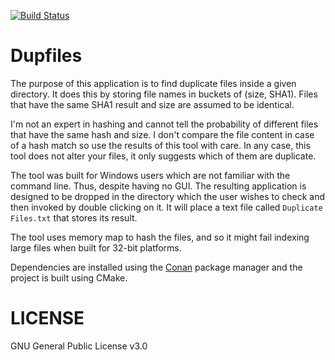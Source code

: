 [![Build Status](https://ci.appveyor.com/api/projects/status/github/r-darwish/dupfiles-cpp?svg=true)](https://ci.appveyor.com/project/r-darwish/dupfiles-cpp)

# Dupfiles
The purpose of this application is to find duplicate files inside a given directory. It does this by
storing file names in buckets of (size, SHA1). Files that have the same SHA1 result and size are
assumed to be identical.

I'm not an expert in hashing and cannot tell the probability of different
files that have the same hash and size. I don't compare the file content in case of a hash match so
use the results of this tool with care. In any case, this tool does not alter your files, it only
suggests which of them are duplicate.

The tool was built for Windows users which are not familiar with the command line. Thus, despite
having no GUI. The resulting application is designed to be dropped in the directory which the user
wishes to check and then invoked by double clicking on it. It will place a text file called
`Duplicate Files.txt` that stores its result.

The tool uses memory map to hash the files, and so it might fail indexing large files when built for
32-bit platforms.

Dependencies are installed using the [Conan](https://www.conan.io/) package manager and the project
is built using CMake.

# LICENSE
GNU General Public License v3.0
